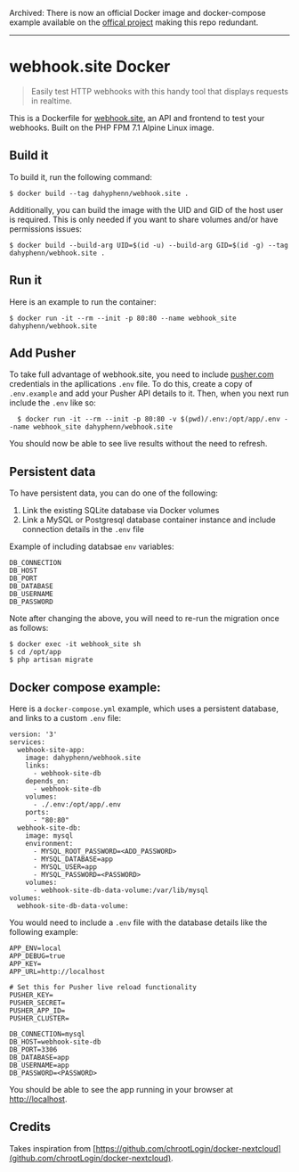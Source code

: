 Archived: There is now an official Docker image and docker-compose example available on the [offical project](https://github.com/fredsted/webhook.site) making this repo redundant.

---

# webhook.site Docker

> Easily test HTTP webhooks with this handy tool that displays requests in realtime.

This is a Dockerfile for [webhook.site](https://github.com/fredsted/webhook.site), an API and frontend to test your webhooks. Built on the PHP FPM 7.1 Alpine Linux image.

## Build it

To build it, run the following command:

    $ docker build --tag dahyphenn/webhook.site .

Additionally, you can build the image with the UID and GID of the host user is required. This is only needed if you want to share volumes and/or have permissions issues:

    $ docker build --build-arg UID=$(id -u) --build-arg GID=$(id -g) --tag dahyphenn/webhook.site . 

## Run it

Here is an example to run the container:

    $ docker run -it --rm --init -p 80:80 --name webhook_site dahyphenn/webhook.site

## Add Pusher

To take full advantage of webhook.site, you need to include [pusher.com](https://www.pusher.com) credentials in the apllications `.env` file. To do this, create a copy of `.env.example` and add your Pusher API details to it. Then, when you next run include the `.env` like so:

      $ docker run -it --rm --init -p 80:80 -v $(pwd)/.env:/opt/app/.env --name webhook_site dahyphenn/webhook.site

You should now be able to see live results without the need to refresh.

## Persistent data

To have persistent data, you can do one of the following:

1. Link the existing SQLite database via Docker volumes
2. Link a MySQL or Postgresql database container instance and include connection details in the `.env` file

Example of including databsae `env` variables:

    DB_CONNECTION
    DB_HOST
    DB_PORT
    DB_DATABASE
    DB_USERNAME
    DB_PASSWORD

Note after changing the above, you will need to re-run the migration once as follows:

    $ docker exec -it webhook_site sh
    $ cd /opt/app
    $ php artisan migrate

## Docker compose example:

Here is a `docker-compose.yml` example, which uses a persistent database, and links to a custom `.env` file:

    version: '3'
    services:
      webhook-site-app:
        image: dahyphenn/webhook.site
        links:
          - webhook-site-db
        depends_on:
          - webhook-site-db
        volumes:
          - ./.env:/opt/app/.env
        ports:
          - "80:80"
      webhook-site-db:
        image: mysql
        environment:
          - MYSQL_ROOT_PASSWORD=<ADD_PASSWORD>
          - MYSQL_DATABASE=app
          - MYSQL_USER=app
          - MYSQL_PASSWORD=<PASSWORD>
        volumes:
          - webhook-site-db-data-volume:/var/lib/mysql
    volumes:
      webhook-site-db-data-volume:

You would need to include a `.env` file with the database details like the following example:

    APP_ENV=local
    APP_DEBUG=true
    APP_KEY=
    APP_URL=http://localhost

    # Set this for Pusher live reload functionality
    PUSHER_KEY=
    PUSHER_SECRET=
    PUSHER_APP_ID=
    PUSHER_CLUSTER=

    DB_CONNECTION=mysql
    DB_HOST=webhook-site-db
    DB_PORT=3306
    DB_DATABASE=app
    DB_USERNAME=app
    DB_PASSWORD=<PASSWORD>

You should be able to see the app running in your browser at [http://localhost](http://localhost).

## Credits

Takes inspiration from [https://github.com/chrootLogin/docker-nextcloud](github.com/chrootLogin/docker-nextcloud).
